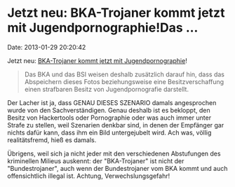 Jetzt neu: BKA-Trojaner kommt jetzt mit Jugendpornographie!Das \...
===================================================================

Date: 2013-01-29 20:20:42

Jetzt neu: [BKA-Trojaner kommt jetzt mit
Jugendpornographie](http://www.heise.de/-1793468)!

> Das BKA und das BSI weisen deshalb zusätzlich darauf hin, dass das
> Abspeichern dieses Fotos beziehungsweise eine Besitzverschaffung einen
> strafbaren Besitz von Jugendpornografie darstellt.

Der Lacher ist ja, dass GENAU DIESES SZENARIO damals angesprochen wurde
von den Sachverständigen. Genau deshalb ist es bekloppt, den Besitz von
Hackertools oder Pornographie oder was auch immer unter Strafe zu
stellen, weil Szenarien denkbar sind, in denen der Empfänger gar nichts
dafür kann, dass ihm ein Bild untergejubelt wird. Ach was, völlig
realitätsfremd, hieß es damals.

Übrigens, weil sich ja nicht jeder mit den verschiedenen Abstufungen des
kriminellen Milieus auskennt: der \"BKA-Trojaner\" ist nicht der
\"Bundestrojaner\", auch wenn der Bundestrojaner vom BKA kommt und auch
offensichtlich illegal ist. Achtung, Verwechslungsgefahr!
